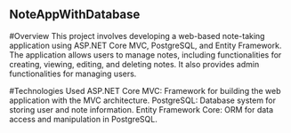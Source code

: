 ## NoteAppWithDatabase

#Overview
This project involves developing a web-based note-taking application using ASP.NET Core MVC, PostgreSQL, and Entity Framework. The application allows users to manage notes, including functionalities for creating, viewing, editing, and deleting notes. It also provides admin functionalities for managing users.

#Technologies Used
ASP.NET Core MVC: Framework for building the web application with the MVC architecture.
PostgreSQL: Database system for storing user and note information.
Entity Framework Core: ORM for data access and manipulation in PostgreSQL.


